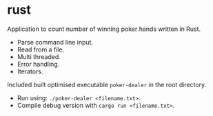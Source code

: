 # rust
Application to count number of winning poker hands written in Rust.

- Parse command line input.
- Read from a file.
- Multi threaded.
- Error handling.
- Iterators.

Included built optimised executable `poker-dealer` in the root directory.
- Run using: `./poker-dealer <filename.txt>`.
- Compile debug version with `cargo run <filename.txt>`.
